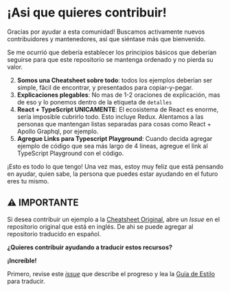 # ¡Asi que quieres contribuir!

Gracias por ayudar a esta comunidad! Buscamos activamente nuevos contribuidores y mantenedores, así que siéntase más que bienvenido.

Se me ocurrió que debería establecer los principios básicos que deberían seguirse para que este repositorio se mantenga ordenado y no pierda su valor.

2. **Somos una Cheatsheet sobre todo**: todos los ejemplos deberían ser simple, fâcil de encontrar, y presentados para copiar-y-pegar.
3. **Explicaciones plegables**: No mas de 1-2 oraciones de explicación, mas de eso y lo ponemos dentro de la etiqueta de `detalles`
4. **React + TypeScript UNICAMENTE**: El ecosistema de React es enorme, sería imposible cubrirlo todo. Esto incluye Redux. Alentamos a las personas que mantengan listas separadas para cosas como React + Apollo Graphql, por ejemplo.
5. **Agregue Links para Typescript Playground**: Cuando decida agregar ejemplo de código que sea más largo de 4 lineas, agregue el link al TypeScript Playground con el código.

¡Esto es todo lo que tengo! Una vez mas, estoy muy feliz que está pensando en ayudar, quien sabe, la persona que puedes estar ayudando en el futuro eres tu mismo.

## ⚠️ IMPORTANTE

Si desea contribuir un ejemplo a la [Cheatsheet Original](https://github.com/typescript-cheatsheets/react-typescript-cheatsheet), abre un _Issue_ en el repositorio original que está en inglés. De ahi se puede agregar al repositorio traducido en español.

**¿Quieres contribuir ayudando a traducir estos recursos?**

**¡Increíble!**

Primero, revise este _[issue](https://github.com/typescript-cheatsheets/react-typescript-cheatsheet-es/issues/2)_ que describe el progreso y lea la [Guía de Estilo](https://github.com/typescript-cheatsheets/react-typescript-cheatsheet-es/blob/master/GUIA.md) para traducir.
